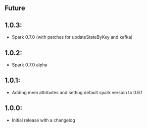 ## Future

## 1.0.3:
* Spark 0.7.0 (with patches for updateStateByKey and kafka)

## 1.0.2:
* Spark 0.7.0 alpha

## 1.0.1:
* Adding mem attributes and setting default spark version to 0.6.1

## 1.0.0:
* Initial release with a changelog




